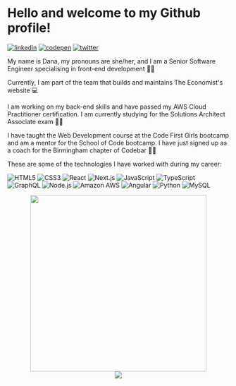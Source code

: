 # Hello and welcome to my Github profile!

[![linkedin](https://img.shields.io/badge/LinkedIn-0A66C2?style=for-the-badge&logo=LinkedIn&logoColor=white)](https://www.linkedin.com/in/danaciocan/)
[![codepen](https://img.shields.io/badge/CodePen-000000?style=for-the-badge&logo=CodePen&logoColor=white)](https://codepen.io/dana-ciocan/)
[![twitter](https://img.shields.io/badge/Twitter-1DA1F2?style=for-the-badge&logo=Twitter&logoColor=white)](https://twitter.com/danaiciocan/)

My name is Dana, my pronouns are she/her, and I am a Senior Software Engineer specialising in front-end development :woman_technologist:

Currently, I am part of the team that builds and maintains The Economist's website :computer:

I am working on my back-end skills and have passed my AWS Cloud Practitioner certification. I am currently studying for the Solutions Architect Associate exam 👩‍🎓

I have taught the Web Development course at the Code First Girls bootcamp and am a mentor for the School of Code bootcamp. I have just signed up as a coach for the Birmingham chapter of Codebar :woman_teacher:

These are some of the technologies I have worked with during my career:

![HTML5](https://img.shields.io/badge/html5-%23E34F26.svg?style=plastic&logo=html5&logoColor=white)
![CSS3](https://img.shields.io/badge/css3-%231572B6.svg?style=plastic&logo=css3&logoColor=white)
![React](https://img.shields.io/badge/react-61DAFB.svg?style=plastic&logo=react&logoColor=black)
![Next.js](https://img.shields.io/badge/next.js-000000.svg?style=plastic&logo=next.js&logoColor=white)
![JavaScript](https://img.shields.io/badge/javascript-%23323330.svg?style=plastic&logo=javascript&logoColor=%23F7DF1E)
![TypeScript](https://img.shields.io/badge/typescript-%23007ACC.svg?style=plastic&logo=typescript&logoColor=white)
![GraphQL](https://img.shields.io/badge/-GraphQL-E10098?style=plastic&logo=graphql&logoColor=white)
![Node.js](https://img.shields.io/badge/node.js-339933.svg?style=plastic&logo=node.js&logoColor=white)
![Amazon AWS](https://img.shields.io/badge/amazonaws-232F3E.svg?style=plastic&logo=amazonaws&logoColor=white)
![Angular](https://img.shields.io/badge/angular-DD0031.svg?style=plastic&logo=angular&logoColor=white)
![Python](https://img.shields.io/badge/python-3776AB.svg?style=plastic&logo=python&logoColor=white)
![MySQL](https://img.shields.io/badge/mysql-4479A1?style=plastic&logo=mysql&logoColor=white)

<div style="text-align: center">
  <img src="https://github-readme-stats.vercel.app/api?username=dana-ciocan&count_private=true&show_icons=true&theme=prussian" width="400">
<br />
  <img src="https://github-readme-stats.vercel.app/api/top-langs/?username=dana-ciocan&count_private=true&hide=php&title_color=ffffff&text_color=c9cacc&icon_color=4AB197&bg_color=1A2B34" />
</div>


<!--
**dana-ciocan/dana-ciocan** is a ✨ _special_ ✨ repository because its `README.md` (this file) appears on your GitHub profile.

Here are some ideas to get you started:

- 🔭 I’m currently working on ...
- 🌱 I’m currently learning ...
- 👯 I’m looking to collaborate on ...
- 🤔 I’m looking for help with ...
- 💬 Ask me about ...
- 📫 How to reach me: ...
- 😄 Pronouns: ...
- ⚡ Fun fact: ...
-->

